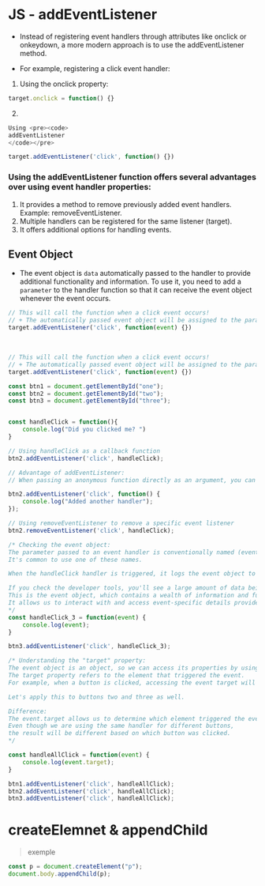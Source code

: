 # JS -  addEventListener 

- Instead of registering event handlers through attributes like onclick or onkeydown, a more modern approach is to use the addEventListener method.

- For example, registering a click event handler:

1.  Using the onclick property:
```js
target.onclick = function() {}

```

2. 
```js
Using <pre><code>
addEventListener
</code></pre>
```

```js
target.addEventListener('click', function() {})
```

### Using the addEventListener function offers several advantages over using event handler properties:

1. It provides a method to remove previously added event handlers. Example:     removeEventListener.
 2. Multiple handlers can be registered for the same listener (target).
 3. It offers additional options for handling events.

 ## Event Object

 -  The event object is `data` automatically passed to the handler to provide additional functionality and information. To use it, you need to add a `parameter` to the handler function so that it can receive the event object whenever the event occurs.



 ```js
// This will call the function when a click event occurs!
// + The automatically passed event object will be assigned to the parameter 'event'!
target.addEventListener('click', function(event) {})

 ```
 <br>

 ```js
// This will call the function when a click event occurs!
// + The automatically passed event object will be assigned to the parameter 'event'!
target.addEventListener('click', function(event) {})

 ```

 > 
```js
const btn1 = document.getElementById("one");
const btn2 = document.getElementById("two");
const btn3 = document.getElementById("three");


const handleClick = function(){
    console.log("Did you clicked me? ")
}

// Using handleClick as a callback function
btn2.addEventListener('click', handleClick);

// Advantage of addEventListener:
// When passing an anonymous function directly as an argument, you can register multiple handlers

btn2.addEventListener('click', function() {
    console.log("Added another handler");
});

// Using removeEventListener to remove a specific event listener
btn2.removeEventListener('click', handleClick);

/* Checking the event object:
The parameter passed to an event handler is conventionally named (event) or (e).
It's common to use one of these names.

When the handleClick handler is triggered, it logs the event object to the console.

If you check the developer tools, you'll see a large amount of data being logged.
This is the event object, which contains a wealth of information and functionality.
It allows us to interact with and access event-specific details provided by the system.
*/
const handleClick_3 = function(event) {
    console.log(event);
}

btn3.addEventListener('click', handleClick_3);

/* Understanding the "target" property:
The event object is an object, so we can access its properties by using dot notation.
The target property refers to the element that triggered the event.
For example, when a button is clicked, accessing the event target will reveal the button with the id "one."

Let's apply this to buttons two and three as well.

Difference:
The event.target allows us to determine which element triggered the event.
Even though we are using the same handler for different buttons, 
the result will be different based on which button was clicked.
*/

const handleAllClick = function(event) {
    console.log(event.target);
}

btn1.addEventListener('click', handleAllClick);
btn2.addEventListener('click', handleAllClick);
btn3.addEventListener('click', handleAllClick);
```

# createElemnet & appendChild
> exemple
```js
const p = document.createElement("p");
document.body.appendChild(p);
```